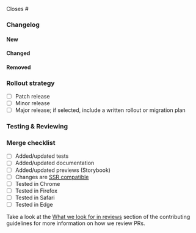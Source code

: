 <!-- Provide the GitHub issue that this issue closes. Start typing the number or name of the issue after the # below. -->
      
Closes #

<!-- Provide an overview of the changes, including before/after screenshots, videos, or graphs when helpful -->

### Changelog
<!-- Under the headings below, list out relevant API changes that this Pull Request introduces -->
#### New

<!-- List of things added in this PR -->

#### Changed

<!-- List of things changed in this PR -->

#### Removed

<!-- List of things removed in this PR -->

### Rollout strategy
<!-- How do you recommend this change to be rolled out? Refer to [contributor docs on Versioning](https://github.com/primer/react/blob/main/contributor-docs/versioning.md) for details. -->
- [ ] Patch release
- [ ] Minor release
- [ ] Major release; if selected, include a written rollout or migration plan

### Testing & Reviewing
<!-- Describe any specific details to help reviewers test or review this Pull Request -->

### Merge checklist
- [ ] Added/updated tests
- [ ] Added/updated documentation
- [ ] Added/updated previews (Storybook)
- [ ] Changes are [SSR compatible](https://github.com/primer/react/blob/main/contributor-docs/CONTRIBUTING.md#ssr-compatibility)
- [ ] Tested in Chrome
- [ ] Tested in Firefox
- [ ] Tested in Safari
- [ ] Tested in Edge

Take a look at the [What we look for in reviews](https://github.com/primer/react/blob/main/contributor-docs/CONTRIBUTING.md#what-we-look-for-in-reviews) section of the contributing guidelines for more information on how we review PRs.
